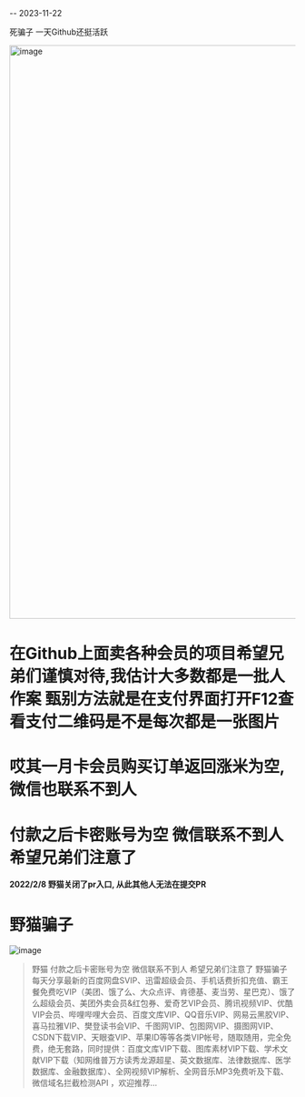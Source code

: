 -- 2023-11-22 

死骗子 一天Github还挺活跃 

<img width="1008" alt="image" src="https://github.com/cexll/wildcat-vip-account/assets/26520956/10055003-96af-4e9b-9fd8-ecc74492fdeb">


# 在Github上面卖各种会员的项目希望兄弟们谨慎对待,我估计大多数都是一批人作案 甄别方法就是在支付界面打开F12查看支付二维码是不是每次都是一张图片

# 哎其一月卡会员购买订单返回涨米为空, 微信也联系不到人 

# 付款之后卡密账号为空 微信联系不到人 希望兄弟们注意了

**2022/2/8 野猫关闭了pr入口, 从此其他人无法在提交PR**

# 野猫骗子






![image](https://user-images.githubusercontent.com/26520956/152948048-ab2d378e-e00c-4dfe-beb7-30f3b0be0c31.png)

> 野猫  付款之后卡密账号为空 微信联系不到人 希望兄弟们注意了   野猫骗子  每天分享最新的百度网盘SVIP、迅雷超级会员、手机话费折扣充值、霸王餐免费吃VIP（美团、饿了么、大众点评、肯德基、麦当劳、星巴克）、饿了么超级会员、美团外卖会员&红包券、爱奇艺VIP会员、腾讯视频VIP、优酷VIP会员、哔哩哔哩大会员、百度文库VIP、QQ音乐VIP、网易云黑胶VIP、喜马拉雅VIP、樊登读书会VIP、千图网VIP、包图网VIP、摄图网VIP、CSDN下载VIP、天眼查VIP、苹果ID等等各类VIP帐号，随取随用，完全免费，绝无套路，同时提供：百度文库VIP下载、图库素材VIP下载、学术文献VIP下载（知网维普万方读秀龙源超星、英文数据库、法律数据库、医学数据库、金融数据库）、全网视频VIP解析、全网音乐MP3免费听及下载、微信域名拦截检测API ，欢迎推荐…
